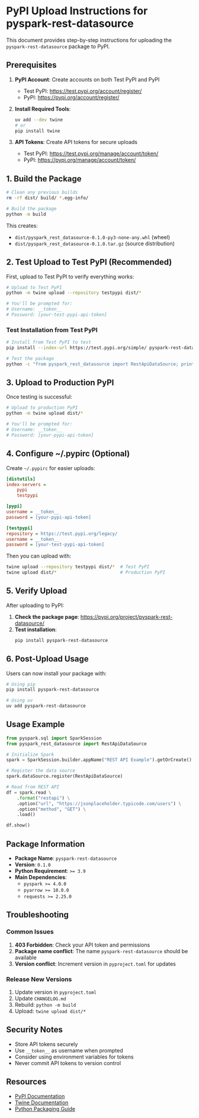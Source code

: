 # PyPI Upload Instructions for pyspark-rest-datasource

This document provides step-by-step instructions for uploading the `pyspark-rest-datasource` package to PyPI.

## Prerequisites

1. **PyPI Account**: Create accounts on both Test PyPI and PyPI
   - Test PyPI: https://test.pypi.org/account/register/
   - PyPI: https://pypi.org/account/register/

2. **Install Required Tools**:
   ```bash
   uv add --dev twine
   # or
   pip install twine
   ```

3. **API Tokens**: Create API tokens for secure uploads
   - Test PyPI: https://test.pypi.org/manage/account/token/
   - PyPI: https://pypi.org/manage/account/token/

## 1. Build the Package

```bash
# Clean any previous builds
rm -rf dist/ build/ *.egg-info/

# Build the package
python -m build
```

This creates:
- `dist/pyspark_rest_datasource-0.1.0-py3-none-any.whl` (wheel)
- `dist/pyspark_rest_datasource-0.1.0.tar.gz` (source distribution)

## 2. Test Upload to Test PyPI (Recommended)

First, upload to Test PyPI to verify everything works:

```bash
# Upload to Test PyPI
python -m twine upload --repository testpypi dist/*

# You'll be prompted for:
# Username: __token__
# Password: [your-test-pypi-api-token]
```

### Test Installation from Test PyPI

```bash
# Install from Test PyPI to test
pip install --index-url https://test.pypi.org/simple/ pyspark-rest-datasource

# Test the package
python -c "from pyspark_rest_datasource import RestApiDataSource; print('✅ Package works!')"
```

## 3. Upload to Production PyPI

Once testing is successful:

```bash
# Upload to production PyPI
python -m twine upload dist/*

# You'll be prompted for:
# Username: __token__
# Password: [your-pypi-api-token]
```

## 4. Configure ~/.pypirc (Optional)

Create `~/.pypirc` for easier uploads:

```ini
[distutils]
index-servers =
    pypi
    testpypi

[pypi]
username = __token__
password = [your-pypi-api-token]

[testpypi]
repository = https://test.pypi.org/legacy/
username = __token__
password = [your-test-pypi-api-token]
```

Then you can upload with:
```bash
twine upload --repository testpypi dist/*  # Test PyPI
twine upload dist/*                        # Production PyPI
```

## 5. Verify Upload

After uploading to PyPI:

1. **Check the package page**: https://pypi.org/project/pyspark-rest-datasource/
2. **Test installation**:
   ```bash
   pip install pyspark-rest-datasource
   ```

## 6. Post-Upload Usage

Users can now install your package with:

```bash
# Using pip
pip install pyspark-rest-datasource

# Using uv
uv add pyspark-rest-datasource
```

## Usage Example

```python
from pyspark.sql import SparkSession
from pyspark_rest_datasource import RestApiDataSource

# Initialize Spark
spark = SparkSession.builder.appName("REST API Example").getOrCreate()

# Register the data source
spark.dataSource.register(RestApiDataSource)

# Read from REST API
df = spark.read \
    .format("restapi") \
    .option("url", "https://jsonplaceholder.typicode.com/users") \
    .option("method", "GET") \
    .load()

df.show()
```

## Package Information

- **Package Name**: `pyspark-rest-datasource`
- **Version**: `0.1.0`
- **Python Requirement**: `>= 3.9`
- **Main Dependencies**: 
  - `pyspark >= 4.0.0`
  - `pyarrow >= 10.0.0`
  - `requests >= 2.25.0`

## Troubleshooting

### Common Issues

1. **403 Forbidden**: Check your API token and permissions
2. **Package name conflict**: The name `pyspark-rest-datasource` should be available
3. **Version conflict**: Increment version in `pyproject.toml` for updates

### Release New Versions

1. Update version in `pyproject.toml`
2. Update `CHANGELOG.md`
3. Rebuild: `python -m build`
4. Upload: `twine upload dist/*`

## Security Notes

- Store API tokens securely
- Use `__token__` as username when prompted
- Consider using environment variables for tokens
- Never commit API tokens to version control

## Resources

- [PyPI Documentation](https://packaging.python.org/tutorials/packaging-projects/)
- [Twine Documentation](https://twine.readthedocs.io/)
- [Python Packaging Guide](https://packaging.python.org/) 